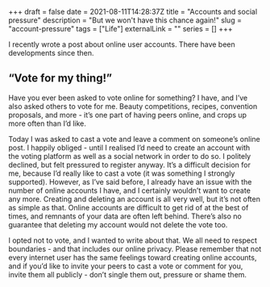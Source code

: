 +++
draft = false
date = 2021-08-11T14:28:37Z
title = "Accounts and social pressure"
description = "But we won't have this chance again!"
slug = "account-pressure"
tags = ["Life"]
externalLink = ""
series = []
+++

I recently wrote a post about online user accounts. There have been developments since then.

## “Vote for my thing!”
Have you ever been asked to vote online for something? I have, and I’ve also asked others to vote for me. Beauty competitions, recipes, convention proposals, and more - it’s one part of having peers online, and crops up more often than I’d like.

Today I was asked to cast a vote and leave a comment on someone’s online post. I happily obliged - until I realised I’d need to create an account with the voting platform as well as a social network in order to do so. I politely declined, but felt pressured to register anyway. It’s a difficult decision for me, because I’d really like to cast a vote (it was something I strongly supported). However, as I’ve said before, I already have an issue with the number of online accounts I have, and I certainly wouldn’t want to create any more. Creating and deleting an account is all very well, but it’s not often as simple as that. Online accounts are difficult to get rid of at the best of times, and remnants of your data are often left behind. There’s also no guarantee that deleting my account would not delete the vote too.

I opted not to vote, and I wanted to write about that. We all need to respect boundaries - and that includes our online privacy. Please remember that not every internet user has the same feelings toward creating online accounts, and if you’d like to invite your peers to cast a vote or comment for you, invite them all publicly - don’t single them out, pressure or shame them.
